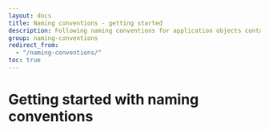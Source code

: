 ```yaml
---
layout: docs
title: Naming conventions - getting started
description: Following naming conventions for application objects contain naming rules which are mandatory for developer.
group: naming-conventions
redirect_from:
  - "/naming-conventions/"
toc: true
---
```


# Getting started with naming conventions

